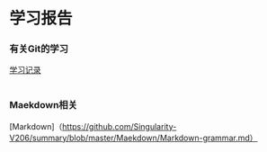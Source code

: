# 学习报告
### 有关Git的学习
[学习记录](https://github.com/Singularity-V206/summary/blob/master/Git/Git-learn.md)<br><br>
### Maekdown相关
[Markdown]（https://github.com/Singularity-V206/summary/blob/master/Maekdown/Markdown-grammar.md）<br><br>


